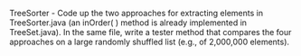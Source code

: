 TreeSorter - Code up the two approaches for extracting elements in TreeSorter.java (an inOrder( ) method is already implemented in TreeSet.java). In the same file, write a tester method that compares the four approaches on a large randomly shuffled list (e.g., of 2,000,000 elements).

